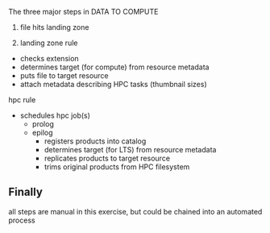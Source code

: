 The three major steps in DATA TO COMPUTE

1. file hits landing zone


2. landing zone rule
  - checks extension
  - determines target (for compute) from resource metadata 
  - puts file to target resource 
  - attach metadata describing HPC tasks (thumbnail sizes)

hpc rule
  - schedules hpc job(s)
     - prolog
     - epilog
        * registers products into catalog
        * determines target (for LTS) from resource metadata
        * replicates products to target resource 
        * trims original products from HPC filesystem
      
Finally
---
all steps are manual in this exercise, but could be chained 
into an automated process
